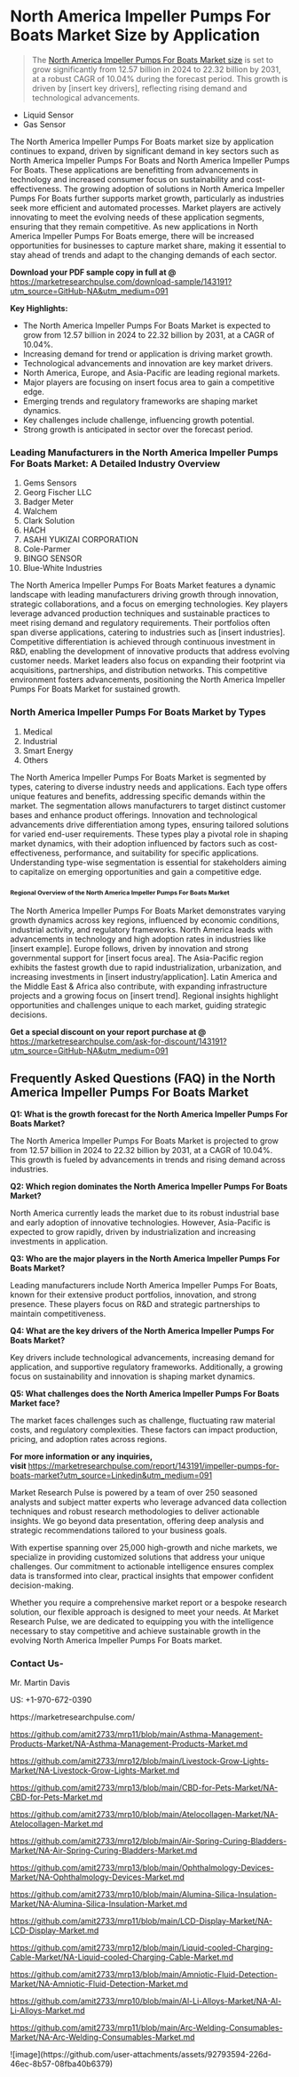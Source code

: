 <h1>North America Impeller Pumps For Boats Market&nbsp;Size by Application</h1><blockquote><p>The <a href="https://marketresearchpulse.com/download-sample/143191?utm_source=GitHub-NA&amp;utm_medium=091">North America Impeller Pumps For Boats Market size</a> is set to grow significantly from 12.57 billion in 2024 to 22.32 billion by 2031, at a robust CAGR of 10.04% during the forecast period. This growth is driven by [insert key drivers], reflecting rising demand and technological advancements.</p></blockquote><ul><li>Liquid Sensor<li> Gas Sensor</li></ul><p>The North America Impeller Pumps For Boats market size by application continues to expand, driven by significant demand in key sectors such as North America Impeller Pumps For Boats and North America Impeller Pumps For Boats. These applications are benefitting from advancements in technology and increased consumer focus on sustainability and cost-effectiveness. The growing adoption of solutions in North America Impeller Pumps For Boats further supports market growth, particularly as industries seek more efficient and automated processes. Market players are actively innovating to meet the evolving needs of these application segments, ensuring that they remain competitive. As new applications in North America Impeller Pumps For Boats emerge, there will be increased opportunities for businesses to capture market share, making it essential to stay ahead of trends and adapt to the changing demands of each sector.</p><p><strong>Download your PDF sample copy in full at @ </strong><a href="https://marketresearchpulse.com/download-sample/143191?utm_source=GitHub-NA&amp;utm_medium=091">https://marketresearchpulse.com/download-sample/143191?utm_source=GitHub-NA&amp;utm_medium=091</a></p><p><strong>Key Highlights: </strong></p><ul><li>The North America Impeller Pumps For Boats Market is expected to grow from 12.57 billion in 2024 to 22.32 billion by 2031, at a CAGR of 10.04%.</li><li>Increasing demand for trend or application is driving market growth.</li><li>Technological advancements and innovation are key market drivers.</li><li>North America, Europe, and Asia-Pacific are leading regional markets.</li><li>Major players are focusing on insert focus area to gain a competitive edge.</li><li>Emerging trends and regulatory frameworks are shaping market dynamics.</li><li>Key challenges include challenge, influencing growth potential.</li><li>Strong growth is anticipated in sector over the forecast period.</li></ul><h3>Leading Manufacturers in the North America Impeller Pumps For Boats Market: A Detailed Industry Overview</h3><ol><li>Gems Sensors</li><li>Georg Fischer LLC</li><li>Badger Meter</li><li>Walchem</li><li>Clark Solution</li><li>HACH</li><li>ASAHI YUKIZAI CORPORATION</li><li>Cole-Parmer</li><li>BINGO SENSOR</li><li>Blue-White Industries</li></ol><div class="flex max-w-full flex-col flex-grow"><div class="min-h-8 text-message flex w-full flex-col items-end gap-2 whitespace-normal break-words [.text-message+&amp;]:mt-5" dir="auto" data-message-author-role="assistant" data-message-id="fd8432e4-4910-450d-b182-61b7bfb0a01f" data-message-model-slug="gpt-4o"><div class="flex w-full flex-col gap-1 empty:hidden first:pt-[3px]"><div class="markdown prose w-full break-words dark:prose-invert light"><p>The North America Impeller Pumps For Boats Market features a dynamic landscape with leading manufacturers driving growth through innovation, strategic collaborations, and a focus on emerging technologies. Key players leverage advanced production techniques and sustainable practices to meet rising demand and regulatory requirements. Their portfolios often span diverse applications, catering to industries such as [insert industries]. Competitive differentiation is achieved through continuous investment in R&amp;D, enabling the development of innovative products that address evolving customer needs. Market leaders also focus on expanding their footprint via acquisitions, partnerships, and distribution networks. This competitive environment fosters advancements, positioning the North America Impeller Pumps For Boats Market for sustained growth.</p></div></div></div></div><h3>North America Impeller Pumps For Boats Market by Types</h3><ol><li>Medical<li> Industrial<li> Smart Energy<li> Others</li></ol><div class="flex max-w-full flex-col flex-grow"><div class="min-h-8 text-message flex w-full flex-col items-end gap-2 whitespace-normal break-words [.text-message+&amp;]:mt-5" dir="auto" data-message-author-role="assistant" data-message-id="084470be-0bb7-4664-bddf-5156b4f41249" data-message-model-slug="gpt-4o-mini"><div class="flex w-full flex-col gap-1 empty:hidden first:pt-[3px]"><div class="markdown prose w-full break-words dark:prose-invert light"><p>The North America Impeller Pumps For Boats Market is segmented by types, catering to diverse industry needs and applications. Each type offers unique features and benefits, addressing specific demands within the market. The segmentation allows manufacturers to target distinct customer bases and enhance product offerings. Innovation and technological advancements drive differentiation among types, ensuring tailored solutions for varied end-user requirements. These types play a pivotal role in shaping market dynamics, with their adoption influenced by factors such as cost-effectiveness, performance, and suitability for specific applications. Understanding type-wise segmentation is essential for stakeholders aiming to capitalize on emerging opportunities and gain a competitive edge.</p></div></div></div></div><h3><span style="font-size: 11px;">Regional Overview of the North America Impeller Pumps For Boats Market</span></h3><div class="flex max-w-full flex-col flex-grow"><div class="min-h-8 text-message flex w-full flex-col items-end gap-2 whitespace-normal break-words [.text-message+&amp;]:mt-5" dir="auto" data-message-author-role="assistant" data-message-id="e9038762-ce64-4e30-91c9-9bd413514231" data-message-model-slug="gpt-4o-mini"><div class="flex w-full flex-col gap-1 empty:hidden first:pt-[3px]"><div class="markdown prose w-full break-words dark:prose-invert light"><p>The North America Impeller Pumps For Boats Market demonstrates varying growth dynamics across key regions, influenced by economic conditions, industrial activity, and regulatory frameworks. North America leads with advancements in technology and high adoption rates in industries like [insert example]. Europe follows, driven by innovation and strong governmental support for [insert focus area]. The Asia-Pacific region exhibits the fastest growth due to rapid industrialization, urbanization, and increasing investments in [insert industry/application]. Latin America and the Middle East &amp; Africa also contribute, with expanding infrastructure projects and a growing focus on [insert trend]. Regional insights highlight opportunities and challenges unique to each market, guiding strategic decisions.</p></div></div></div></div><p><strong>Get a special discount on your report purchase at @ </strong><a href="https://marketresearchpulse.com/ask-for-discount/143191?utm_source=GitHub-NA&amp;utm_medium=091">https://marketresearchpulse.com/ask-for-discount/143191?utm_source=GitHub-NA&amp;utm_medium=091</a></p><h2>Frequently Asked Questions (FAQ) in the North America Impeller Pumps For Boats Market</h2><p><strong>Q1: What is the growth forecast for the North America Impeller Pumps For Boats Market?</strong></p><p>The North America Impeller Pumps For Boats Market is projected to grow from 12.57 billion in 2024 to 22.32 billion by 2031, at a CAGR of 10.04%. This growth is fueled by advancements in trends and rising demand across industries.</p><p><strong>Q2: Which region dominates the North America Impeller Pumps For Boats Market?</strong></p><p>North America currently leads the market due to its robust industrial base and early adoption of innovative technologies. However, Asia-Pacific is expected to grow rapidly, driven by industrialization and increasing investments in application.</p><p><strong>Q3: Who are the major players in the North America Impeller Pumps For Boats Market?</strong></p><p>Leading manufacturers include North America Impeller Pumps For Boats, known for their extensive product portfolios, innovation, and strong presence. These players focus on R&amp;D and strategic partnerships to maintain competitiveness.</p><p><strong>Q4: What are the key drivers of the North America Impeller Pumps For Boats Market?</strong></p><p>Key drivers include technological advancements, increasing demand for application, and supportive regulatory frameworks. Additionally, a growing focus on sustainability and innovation is shaping market dynamics.</p><p><strong>Q5: What challenges does the North America Impeller Pumps For Boats Market face?</strong></p><p>The market faces challenges such as challenge, fluctuating raw material costs, and regulatory complexities. These factors can impact production, pricing, and adoption rates across regions.</p><p><strong>For more information or any inquiries, visit&nbsp;</strong><a href="https://marketresearchpulse.com/report/143191/impeller-pumps-for-boats-market?utm_source=Linkedin&utm_medium=091">https://marketresearchpulse.com/report/143191/impeller-pumps-for-boats-market?utm_source=Linkedin&utm_medium=091</a></p><p>Market Research Pulse is powered by a team of over 250 seasoned analysts and subject matter experts who leverage advanced data collection techniques and robust research methodologies to deliver actionable insights. We go beyond data presentation, offering deep analysis and strategic recommendations tailored to your business goals.</p><p>With expertise spanning over 25,000 high-growth and niche markets, we specialize in providing customized solutions that address your unique challenges. Our commitment to actionable intelligence ensures complex data is transformed into clear, practical insights that empower confident decision-making.</p><p>Whether you require a comprehensive market report or a bespoke research solution, our flexible approach is designed to meet your needs. At Market Research Pulse, we are dedicated to equipping you with the intelligence necessary to stay competitive and achieve sustainable growth in the evolving North America Impeller Pumps For Boats market.</p><h3><strong>Contact Us-</strong></h3><p>Mr. Martin Davis</p><p>US: +1-970-672-0390</p><p>https://marketresearchpulse.com/</p><p><a href="https://github.com/amit2733/mrp11/blob/main/Asthma-Management-Products-Market/NA-Asthma-Management-Products-Market.md">https://github.com/amit2733/mrp11/blob/main/Asthma-Management-Products-Market/NA-Asthma-Management-Products-Market.md</a></p><p><a href="https://github.com/amit2733/mrp12/blob/main/Livestock-Grow-Lights-Market/NA-Livestock-Grow-Lights-Market.md">https://github.com/amit2733/mrp12/blob/main/Livestock-Grow-Lights-Market/NA-Livestock-Grow-Lights-Market.md</a></p><p><a href="https://github.com/amit2733/mrp13/blob/main/CBD-for-Pets-Market/NA-CBD-for-Pets-Market.md">https://github.com/amit2733/mrp13/blob/main/CBD-for-Pets-Market/NA-CBD-for-Pets-Market.md</a></p><p><a href="https://github.com/amit2733/mrp10/blob/main/Atelocollagen-Market/NA-Atelocollagen-Market.md">https://github.com/amit2733/mrp10/blob/main/Atelocollagen-Market/NA-Atelocollagen-Market.md</a></p><p><a href="https://github.com/amit2733/mrp12/blob/main/Air-Spring-Curing-Bladders-Market/NA-Air-Spring-Curing-Bladders-Market.md">https://github.com/amit2733/mrp12/blob/main/Air-Spring-Curing-Bladders-Market/NA-Air-Spring-Curing-Bladders-Market.md</a></p><p><a href="https://github.com/amit2733/mrp13/blob/main/Ophthalmology-Devices-Market/NA-Ophthalmology-Devices-Market.md">https://github.com/amit2733/mrp13/blob/main/Ophthalmology-Devices-Market/NA-Ophthalmology-Devices-Market.md</a></p><p><a href="https://github.com/amit2733/mrp10/blob/main/Alumina-Silica-Insulation-Market/NA-Alumina-Silica-Insulation-Market.md">https://github.com/amit2733/mrp10/blob/main/Alumina-Silica-Insulation-Market/NA-Alumina-Silica-Insulation-Market.md</a></p><p><a href="https://github.com/amit2733/mrp11/blob/main/LCD-Display-Market/NA-LCD-Display-Market.md">https://github.com/amit2733/mrp11/blob/main/LCD-Display-Market/NA-LCD-Display-Market.md</a></p><p><a href="https://github.com/amit2733/mrp12/blob/main/Liquid-cooled-Charging-Cable-Market/NA-Liquid-cooled-Charging-Cable-Market.md">https://github.com/amit2733/mrp12/blob/main/Liquid-cooled-Charging-Cable-Market/NA-Liquid-cooled-Charging-Cable-Market.md</a></p><p><a href="https://github.com/amit2733/mrp13/blob/main/Amniotic-Fluid-Detection-Market/NA-Amniotic-Fluid-Detection-Market.md">https://github.com/amit2733/mrp13/blob/main/Amniotic-Fluid-Detection-Market/NA-Amniotic-Fluid-Detection-Market.md</a></p><p><a href="https://github.com/amit2733/mrp10/blob/main/Al-Li-Alloys-Market/NA-Al-Li-Alloys-Market.md">https://github.com/amit2733/mrp10/blob/main/Al-Li-Alloys-Market/NA-Al-Li-Alloys-Market.md</a></p><p><a href="https://github.com/amit2733/mrp11/blob/main/Arc-Welding-Consumables-Market/NA-Arc-Welding-Consumables-Market.md">https://github.com/amit2733/mrp11/blob/main/Arc-Welding-Consumables-Market/NA-Arc-Welding-Consumables-Market.md</a></p>
![image](https://github.com/user-attachments/assets/92793594-226d-46ec-8b57-08fba40b6379)
